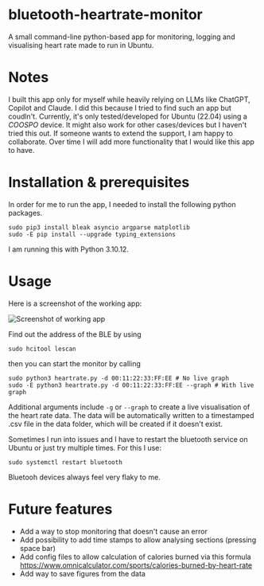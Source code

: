 # bluetooth-heartrate-monitor
A small command-line python-based app for monitoring, logging and visualising heart rate made to run in Ubuntu. 

# Notes
I built this app only for myself while heavily relying on LLMs like ChatGPT, Copilot and Claude. I did this because I tried to find such an app but coudln't. Currently, it's only tested/developed for Ubuntu (22.04) using a *COOSPO* device. It might also work for other cases/devices but I haven't tried this out. If someone wants to extend the support, I am happy to collaborate. Over time I will add more functionality that I would like this app to have. 

# Installation & prerequisites
In order for me to run the app, I needed to install the following python packages. 

```{bash}
sudo pip3 install bleak asyncio argparse matplotlib
sudo -E pip install --upgrade typing_extensions
```

I am running this with Python 3.10.12.

# Usage

Here is a screenshot of the working app:

![Screenshot of working app](example.png)


Find out the address of the BLE by using

```{bash}
sudo hcitool lescan
```

then you can start the monitor by calling

```{bash}
sudo python3 heartrate.py -d 00:11:22:33:FF:EE # No live graph
sudo -E python3 heartrate.py -d 00:11:22:33:FF:EE --graph # With live graph
```

Additional arguments include `-g` or `--graph` to create a live visualisation of the heart rate data. The data will be automatically written to a timestamped .csv file in the data folder, which will be created if it doesn't exist.

Sometimes I run into issues and I have to restart the bluetooth service on Ubuntu or just try multiple times. For this I use:

```{bash}
sudo systemctl restart bluetooth
```

Bluetooh devices always feel very flaky to me.

# Future features
- Add a way to stop monitoring that doesn't cause an error
- Add possibility to add time stamps to allow analysing sections (pressing space bar)
- Add config files to allow calculation of calories burned via this formula https://www.omnicalculator.com/sports/calories-burned-by-heart-rate
- Add way to save figures from the data 
